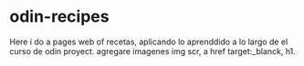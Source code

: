 # odin-recipes
Here i do a pages web of recetas, aplicando lo aprenddido a lo largo de el curso de odin proyect.
agregare imagenes img scr, a href target:_blanck, h1.